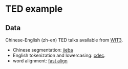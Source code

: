 # TED example

## Data

Chinese-English (zh-en) TED talks available from [WIT3](http://wit3.fbk.eu).


* Chinese segmentation: [jieba](https://pypi.python.org/pypi/jieba)
* English tokenization and lowercasing: [cdec](https://github.com/redpony/cdec/blob/master/corpus/tokenize-anything.sh).
* word alignment: [fast align](https://github.com/clab/fast_align)

